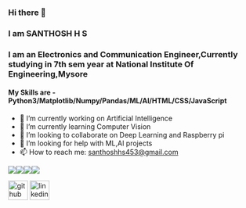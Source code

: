 ### Hi there 👋
### I am SANTHOSH H S

### I am an Electronics and Communication Engineer,Currently studying in 7th sem year at National Institute Of Engineering,Mysore

#### My Skills are - Python3/Matplotlib/Numpy/Pandas/ML/AI/HTML/CSS/JavaScript 


- 🔭 I’m currently working on Artificial Intelligence
- 🌱 I’m currently learning Computer Vision 
- 👯 I’m looking to collaborate on Deep Learning and Raspberry pi
- 🤔 I’m looking for help with ML,AI projects
- 📫 How to reach me: santhoshhs453@gmail.com

<img src="https://img.shields.io/badge/html5%20-%23E34F26.svg?&style=for-the-badge&logo=html5&logoColor=white"/><img src="https://img.shields.io/badge/css3%20-%231572B6.svg?&style=for-the-badge&logo=css3&logoColor=white"/><img src="https://img.shields.io/badge/python%20-%2314354C.svg?&style=for-the-badge&logo=python&logoColor=white"/><img src="https://img.shields.io/badge/c++%20-%2300599C.svg?&style=for-the-badge&logo=c%2B%2B&ogoColor=white"/>

[<img src='https://cdn.jsdelivr.net/npm/simple-icons@3.0.1/icons/github.svg' alt='github' height='40'>](https://github.com/Santhosh-H-S)  [<img src='https://cdn.jsdelivr.net/npm/simple-icons@3.0.1/icons/linkedin.svg' alt='linkedin' height='40'>](https://www.linkedin.com/in/https://www.linkedin.com/in/santhosh-h-s-5014641b1/) 
